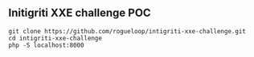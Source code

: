 ## Initigriti XXE challenge POC

```
git clone https://github.com/rogueloop/intigriti-xxe-challenge.git
cd intigriti-xxe-challenge
php -S localhost:8000
```

